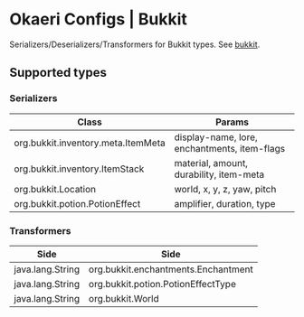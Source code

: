 # Okaeri Configs | Bukkit

Serializers/Deserializers/Transformers for Bukkit types. See [bukkit](https://github.com/OkaeriPoland/okaeri-configs/tree/master/bukkit).

## Supported types

### Serializers

| Class | Params |
|-|-|
| org.bukkit.inventory.meta.ItemMeta | display-name, lore, enchantments, item-flags |
| org.bukkit.inventory.ItemStack | material, amount, durability, item-meta |
| org.bukkit.Location | world, x, y, z, yaw, pitch |
| org.bukkit.potion.PotionEffect | amplifier, duration, type |

### Transformers

| Side | Side |
|-|-|
| java.lang.String | org.bukkit.enchantments.Enchantment |
| java.lang.String | org.bukkit.potion.PotionEffectType |
| java.lang.String | org.bukkit.World |
